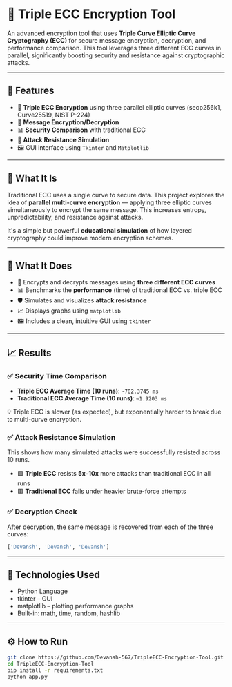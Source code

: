 # 🔐 Triple ECC Encryption Tool

An advanced encryption tool that uses **Triple Curve Elliptic Curve Cryptography (ECC)** for secure message encryption, decryption, and performance comparison. This tool leverages three different ECC curves in parallel, significantly boosting security and resistance against cryptographic attacks.

---

## 🚀 Features

- 🔁 **Triple ECC Encryption** using three parallel elliptic curves (secp256k1, Curve25519, NIST P-224)
- 🧠 **Message Encryption/Decryption**
- 📊 **Security Comparison** with traditional ECC
- 🧪 **Attack Resistance Simulation**
- 🖼️ GUI interface using `Tkinter` and `Matplotlib`

---

## 📌 What It Is

Traditional ECC uses a single curve to secure data. This project explores the idea of **parallel multi-curve encryption** — applying three elliptic curves simultaneously to encrypt the same message. This increases entropy, unpredictability, and resistance against attacks.

It's a simple but powerful **educational simulation** of how layered cryptography could improve modern encryption schemes.

---

## 🧠 What It Does

- 🔐 Encrypts and decrypts messages using **three different ECC curves**
- 📊 Benchmarks the **performance** (time) of traditional ECC vs. triple ECC
- 🛡️ Simulates and visualizes **attack resistance**
- 📈 Displays graphs using `matplotlib`
- 🖼️ Includes a clean, intuitive GUI using `tkinter`

---

## 📈 Results

### ✅ Security Time Comparison

- **Triple ECC Average Time (10 runs)**: `~702.3745 ms`
- **Traditional ECC Average Time (10 runs)**: `~1.9203 ms`

💡 Triple ECC is slower (as expected), but exponentially harder to break due to multi-curve encryption.

### ✅ Attack Resistance Simulation

This shows how many simulated attacks were successfully resisted across 10 runs.

- 🟩 **Triple ECC** resists **5x–10x** more attacks than traditional ECC in all runs
- 🟥 **Traditional ECC** fails under heavier brute-force attempts

### ✅ Decryption Check

After decryption, the same message is recovered from each of the three curves:

```python
['Devansh', 'Devansh', 'Devansh']
```

---

## 🧰 Technologies Used

- Python Language
- tkinter – GUI
- matplotlib – plotting performance graphs
- Built-in: math, time, random, hashlib

---

## ⚙️ How to Run

```bash
git clone https://github.com/Devansh-567/TripleECC-Encryption-Tool.git
cd TripleECC-Encryption-Tool
pip install -r requirements.txt
python app.py

```
